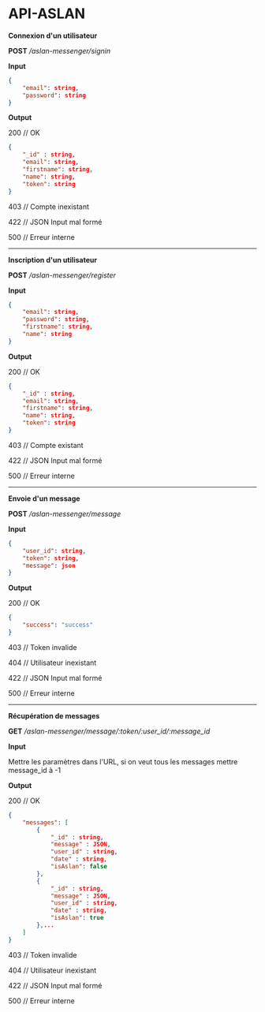 # API-ASLAN

**Connexion d'un utilisateur**

**POST** */aslan-messenger/signin* 

**Input**

```json
{
	"email": string,
	"password": string
}
```

**Output**

200 // OK  

```json
{
	"_id" : string,
	"email": string,
	"firstname": string,
	"name": string,
	"token": string
}
```
403 // Compte inexistant  

422 // JSON Input mal formé

500 // Erreur interne

-----------------

**Inscription d'un utilisateur**

**POST** */aslan-messenger/register*

**Input**

```json
{
	"email": string,
	"password": string,
	"firstname": string,
	"name": string
}
```

**Output**

200 // OK  

```json
{
	"_id" : string,
	"email": string,
	"firstname": string,
	"name": string,
	"token": string
}
```
403 // Compte existant  

422 // JSON Input mal formé

500 // Erreur interne

-----------------

**Envoie d'un message**

**POST** */aslan-messenger/message*

**Input**

```json
{
	"user_id": string,
	"token": string,
	"message": json
}
```

**Output**

200 // OK  

```json
{
	"success": "success"
}
```
403 // Token invalide

404 // Utilisateur inexistant 

422 // JSON Input mal formé

500 // Erreur interne

-----------------

**Récupération de messages**

**GET** */aslan-messenger/message/:token/:user_id/:message_id*

**Input**

Mettre les paramètres dans l'URL, si on veut tous les messages mettre message_id à -1

**Output**

200 // OK  

```json
{
	"messages": [
		{
			"_id" : string,
			"message" : JSON,
			"user_id" : string,
			"date" : string,
			"isAslan": false
		}, 
		{
			"_id" : string,
			"message" : JSON,
			"user_id" : string,
			"date" : string,
			"isAslan": true
		},...
	]
}
```
403 // Token invalide

404 // Utilisateur inexistant 

422 // JSON Input mal formé

500 // Erreur interne
